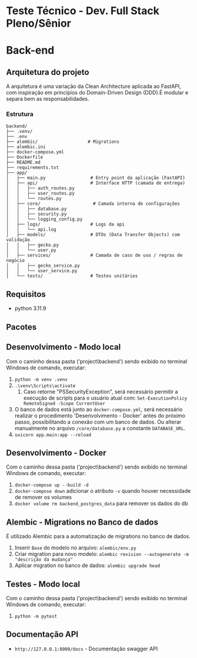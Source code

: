 # Teste Técnico - Dev. Full Stack Pleno/Sênior


# Back-end
## Arquitetura do projeto
A arquitetura é uma variação da Clean Architecture aplicada ao FastAPI, com inspiração em princípios do Domain-Driven Design (DDD).É modular e separa bem as responsabilidades.

### Estrutura
```
backend/
├── .venv/
├── .env
├── alembic/                   # Migrations
├── alembic.ini
├── docker-compose.yml
├── Dockerfile
├── README.md
├── requirements.txt
├── app/
│   ├── main.py                 # Entry point da aplicação (FastAPI)
│   ├── api/                    # Interface HTTP (camada de entrega)
│   │   ├── auth_routes.py
│   │   ├── user_routes.py
│   │   └── routes.py
│   ├── core/                    # Camada interna de configurações
│   │   ├── database.py
│   │   ├── security.py
│   │   └── logging_config.py
│   ├── logs/                   # Logs da api
│   │   └── api.log
│   ├── models/                 # DTOs (Data Transfer Objects) com validação
│   │   ├── gecko.py
│   │   └── user.py
│   ├── services/               # Camada de caso de uso / regras de negócio
│   │   ├── gecko_service.py
│   │   └── user_service.py
│   └── tests/                  # Testes unitários

```

## Requisitos
- python 3.11.9

## Pacotes


## Desenvolvimento - Modo local
Com o caminho dessa pasta ('project\backend\') sendo exibido no terminal Windows de comando, executar:
1. ``python -m venv .venv``
2. ``.\venv\Scripts\activate``
    1. Caso retorne "PSSecurityException", será necessário permitir a execução de scripts para o usuário atual com: ``Set-ExecutionPolicy RemoteSigned -Scope CurrentUser``
3. O banco de dados está junto ao ``docker-compose.yml``, será necessário realizar o procedimento 'Desenvolvimento - Docker' antes do próximo passo, possibilitando a conexão com um banco de dados. Ou alterar manualmente no arquivo ``/core/database.py`` a constante ``DATABASE_URL``.
4. ``uvicorn app.main:app --reload``

## Desenvolvimento - Docker
Com o caminho dessa pasta ('project\backend\') sendo exibido no terminal Windows de comando, executar:
1. ``docker-compose up --build -d``
2. ``docker-compose down`` adicionar o atributo ``-v`` quando houver necessidade de remover os volumes
3. ``docker volume rm backend_postgres_data`` para remover os dados do db

## Alembic - Migrations no Banco de dados
É utilizado Alembic para a automatização de migrations no banco de dados.
1. Inserir ``Base`` do modelo no arquivo: ``alembic/env.py``
2. Criar migration para novo modelo: ``alembic revision --autogenerate -m "descrição da mudança"``
3. Aplicar migration no banco de dados: ``alembic upgrade head``

## Testes - Modo local
Com o caminho dessa pasta ('project\backend\') sendo exibido no terminal Windows de comando, executar:
1. ``python -m pytest``

## Documentação API

- ``http://127.0.0.1:8000/docs`` - Documentação swagger API